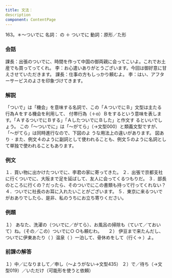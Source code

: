 ```yaml
---
title: 文法：
description
component: ContentPage
---
```



163。＊～ついでに
名詞： の ＋ ついでに
動詞：原形／た形  
### 会話
課長：出張のついでに、時間を作って中国の御両親に会ってこいよ。これでお土産でも買ってってくれ。
李：お心遣いありがとうございます。今回は御好意に甘えさせていただきます。 課長：仕事の方もしっかり頼むよ。
李：はい、アフターサービスのよさを印象づけてきます。
### 解説
「ついで」は「機会」を意味する名詞で、この「ＡついでにＢ」文型は主たる 行為Ａをする機会を利用して、 付帯行為（＋α）Ｂをするという意味を表します。「ＡするついでにＢする」「ＡしたついでにＢした」と作文す るといいでしょう。
この「～ついでに」は「～がてら」（→文型000）と類義文型ですが、「～がてら」は同時進行なので、下図のよ うな用法上の違いがあります。
図あり ･ また、例文４のように副詞として使われることも、例文５のように名詞として単独で使われることもあります。
### 例文
１．買い物に出かけたついでに、李君の家に寄ってきた。
２．出張で京都支社に行くついでに、大阪まで足を延ばして、友人に会ってくるつもりだ。
３．部長のところに行くの？だったら、そのついでにこの書類も持って行ってくれない？
４．ついでに社長のお耳に入れたいことがございます。
５．東京に来るついでがおありでしたら、是非、私のうちにお立ち寄りください。
### 例題
１） あなた、洗濯の（ついでに／がてら）、お風呂の掃除も（ていて／ておいて）ね。（その／この）ついでに○
○も頼むわ。    
２） 伊豆まで来たんだし、ついでに伊東あたり（ ）温泉（ ）一泊して、骨休めをして（行く→ ）よ。
### 前課の解答
１）中／になりまして／申し（～ようがない→文型435）
２）で／待ち（→文型019）／いただけ（可能形を使うと依頼）
